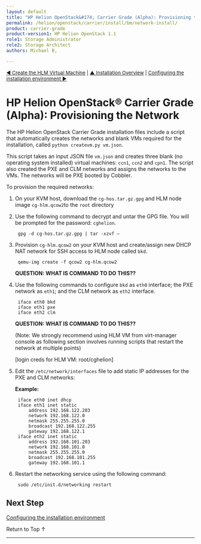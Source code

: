 ```yaml
---
layout: default
title: "HP Helion OpenStack&#174; Carrier Grade (Alpha): Provisioning the Network"
permalink: /helion/openstack/carrier/install/bm/network-install/
product: carrier-grade
product-version1: HP Helion OpenStack 1.1
role1: Storage Administrator
role2: Storage Architect
authors: Michael B, 

---
```

<!--UNDER REVISION-->


<script>

function PageRefresh {
onLoad="window.refresh"
}

PageRefresh();	

</script>

<p style="font-size: small;"><a href="/helion/openstack/carrier/install/bm/hlm-vm/">&#9664; Create the HLM Virtual Machine</a> | <a href="/helion/openstack/carrier/install/bm/overview/">&#9650; Installation Overview</a> |  <a href="/helion/openstack/carrier/install/bm/environment/"> Configuring the installation environment &#9654;</a> </p> 

# HP Helion OpenStack&#174; Carrier Grade (Alpha): Provisioning the Network
 
The HP Helion OpenStack Carrier Grade installation files include a script that automatically creates the networks and blank VMs required for the installation, called `python createvm.py vm.json`. 

This script takes an input JSON file `vm.json` and creates three blank (no operating system installed) virtual machines: `ccn1`, `ccn2` and `cpn1`. The script also created the PXE and CLM networks and assigns the networks to the VMs. The networks will be PXE booted by Cobbler. 

To provision the required networks:

1. On your KVM host, download the `cg-hos.tar.gz.gpg` and HLM node image `cg-hlm.qcow2`to the `root` directory

2. Use the following command to decrypt and untar the GPG file. You will be prompted for the password: `cghelion`.

		gpg -d cg-hos.tar.gz.gpg | tar -xzvf –

3. Provision `cg-hlm.qcow2` on your KVM host and create/assign new DHCP NAT network for SSH access to HLM node called `bkd`.

		qemu-img create -f qcow2 cg-hlm.qcow2

	**QUESTION: WHAT IS COMMAND TO DO THIS??**

4. Use the following commands to configure `bkd` as `eth0` interface; the PXE network as `eth1`; and the CLM network as `eth2` interface.

		iface eth0 bkd
		iface eth1 pxe
		iface eth2 clm

	**QUESTION: WHAT IS COMMAND TO DO THIS??**

	(Note: We strongly recommend using HLM VM from virt-manager console as following section involves running scripts that restart the network at multiple points)

	[login creds for HLM VM: root/cghelion]

4. Edit the `/etc/network/interfaces` file to add static IP addresses for the PXE and CLM networks:

	**Example:**

		iface eth0 inet dhcp
		iface eth1 inet static
			address 192.168.122.203
			network 192.168.122.0
			netmask 255.255.255.0
			broadcast 192.168.122.255
			gateway 192.168.122.1
		iface eth2 inet static
			address 192.168.101.203
			network 192.168.101.0
			netmask 255.255.255.0
			broadcast 192.168.101.255
			gateway 192.168.101.1


5. Restart the networking service using the following command:

		sudo /etc/init.d/networking restart

## Next Step

[Configuring the installation environment](/helion/openstack/carrier/install/bm/environment/)

<a href="#top" style="padding:14px 0px 14px 0px; text-decoration: none;"> Return to Top &#8593; </a>

---
